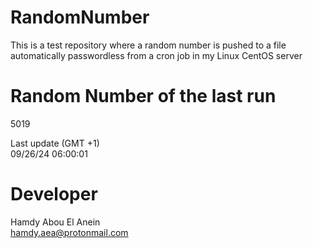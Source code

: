 # RandomNumber    
This is a test repository where a random number is pushed to a file automatically passwordless from a cron job in my Linux CentOS server    
# Random Number of the last run   
5019
      
Last update (GMT +1)    
09/26/24 06:00:01
# Developer    
Hamdy Abou El Anein   
hamdy.aea@protonmail.com
